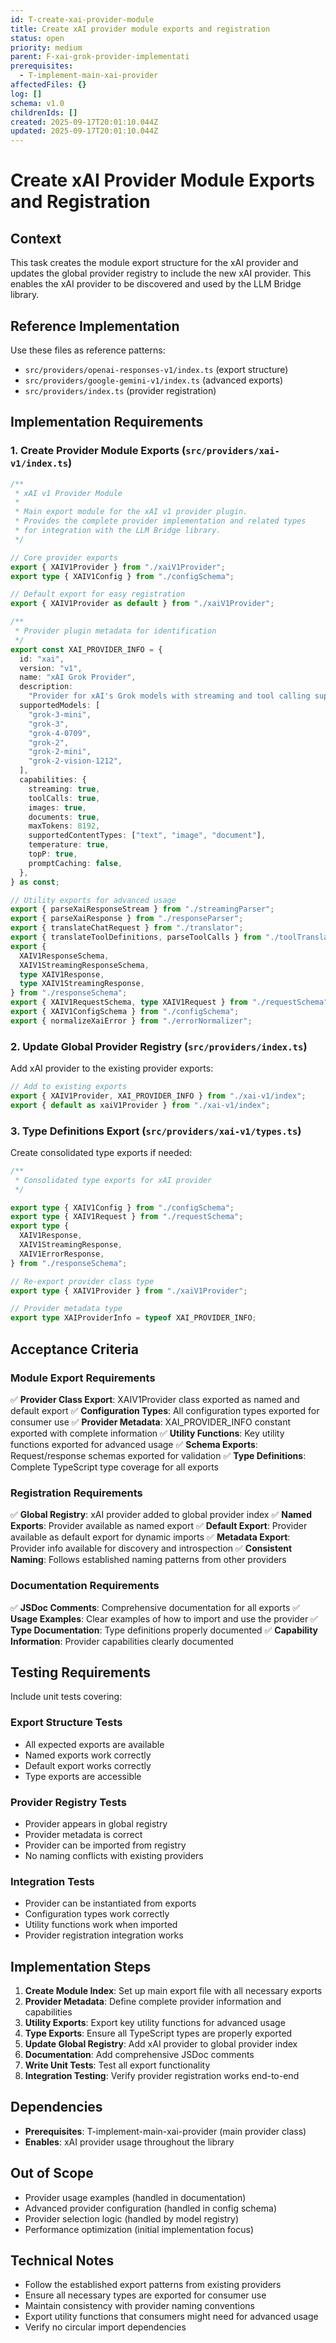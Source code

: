 ```yaml
---
id: T-create-xai-provider-module
title: Create xAI provider module exports and registration
status: open
priority: medium
parent: F-xai-grok-provider-implementati
prerequisites:
  - T-implement-main-xai-provider
affectedFiles: {}
log: []
schema: v1.0
childrenIds: []
created: 2025-09-17T20:01:10.044Z
updated: 2025-09-17T20:01:10.044Z
---
```


# Create xAI Provider Module Exports and Registration

## Context

This task creates the module export structure for the xAI provider and updates the global provider registry to include the new xAI provider. This enables the xAI provider to be discovered and used by the LLM Bridge library.

## Reference Implementation

Use these files as reference patterns:

- `src/providers/openai-responses-v1/index.ts` (export structure)
- `src/providers/google-gemini-v1/index.ts` (advanced exports)
- `src/providers/index.ts` (provider registration)

## Implementation Requirements

### 1. Create Provider Module Exports (`src/providers/xai-v1/index.ts`)

```typescript
/**
 * xAI v1 Provider Module
 *
 * Main export module for the xAI v1 provider plugin.
 * Provides the complete provider implementation and related types
 * for integration with the LLM Bridge library.
 */

// Core provider exports
export { XAIV1Provider } from "./xaiV1Provider";
export type { XAIV1Config } from "./configSchema";

// Default export for easy registration
export { XAIV1Provider as default } from "./xaiV1Provider";

/**
 * Provider plugin metadata for identification
 */
export const XAI_PROVIDER_INFO = {
  id: "xai",
  version: "v1",
  name: "xAI Grok Provider",
  description:
    "Provider for xAI's Grok models with streaming and tool calling support",
  supportedModels: [
    "grok-3-mini",
    "grok-3",
    "grok-4-0709",
    "grok-2",
    "grok-2-mini",
    "grok-2-vision-1212",
  ],
  capabilities: {
    streaming: true,
    toolCalls: true,
    images: true,
    documents: true,
    maxTokens: 8192,
    supportedContentTypes: ["text", "image", "document"],
    temperature: true,
    topP: true,
    promptCaching: false,
  },
} as const;

// Utility exports for advanced usage
export { parseXaiResponseStream } from "./streamingParser";
export { parseXaiResponse } from "./responseParser";
export { translateChatRequest } from "./translator";
export { translateToolDefinitions, parseToolCalls } from "./toolTranslator";
export {
  XAIV1ResponseSchema,
  XAIV1StreamingResponseSchema,
  type XAIV1Response,
  type XAIV1StreamingResponse,
} from "./responseSchema";
export { XAIV1RequestSchema, type XAIV1Request } from "./requestSchema";
export { XAIV1ConfigSchema } from "./configSchema";
export { normalizeXaiError } from "./errorNormalizer";
```

### 2. Update Global Provider Registry (`src/providers/index.ts`)

Add xAI provider to the existing provider exports:

```typescript
// Add to existing exports
export { XAIV1Provider, XAI_PROVIDER_INFO } from "./xai-v1/index";
export { default as xaiV1Provider } from "./xai-v1/index";
```

### 3. Type Definitions Export (`src/providers/xai-v1/types.ts`)

Create consolidated type exports if needed:

```typescript
/**
 * Consolidated type exports for xAI provider
 */

export type { XAIV1Config } from "./configSchema";
export type { XAIV1Request } from "./requestSchema";
export type {
  XAIV1Response,
  XAIV1StreamingResponse,
  XAIV1ErrorResponse,
} from "./responseSchema";

// Re-export provider class type
export type { XAIV1Provider } from "./xaiV1Provider";

// Provider metadata type
export type XAIProviderInfo = typeof XAI_PROVIDER_INFO;
```

## Acceptance Criteria

### Module Export Requirements

✅ **Provider Class Export**: XAIV1Provider class exported as named and default export
✅ **Configuration Types**: All configuration types exported for consumer use
✅ **Provider Metadata**: XAI_PROVIDER_INFO constant exported with complete information
✅ **Utility Functions**: Key utility functions exported for advanced usage
✅ **Schema Exports**: Request/response schemas exported for validation
✅ **Type Definitions**: Complete TypeScript type coverage for all exports

### Registration Requirements

✅ **Global Registry**: xAI provider added to global provider index
✅ **Named Exports**: Provider available as named export
✅ **Default Export**: Provider available as default export for dynamic imports
✅ **Metadata Export**: Provider info available for discovery and introspection
✅ **Consistent Naming**: Follows established naming patterns from other providers

### Documentation Requirements

✅ **JSDoc Comments**: Comprehensive documentation for all exports
✅ **Usage Examples**: Clear examples of how to import and use the provider
✅ **Type Documentation**: Type definitions properly documented
✅ **Capability Information**: Provider capabilities clearly documented

## Testing Requirements

Include unit tests covering:

### Export Structure Tests

- All expected exports are available
- Named exports work correctly
- Default export works correctly
- Type exports are accessible

### Provider Registry Tests

- Provider appears in global registry
- Provider metadata is correct
- Provider can be imported from registry
- No naming conflicts with existing providers

### Integration Tests

- Provider can be instantiated from exports
- Configuration types work correctly
- Utility functions work when imported
- Provider registration integration works

## Implementation Steps

1. **Create Module Index**: Set up main export file with all necessary exports
2. **Provider Metadata**: Define complete provider information and capabilities
3. **Utility Exports**: Export key utility functions for advanced usage
4. **Type Exports**: Ensure all TypeScript types are properly exported
5. **Update Global Registry**: Add xAI provider to global provider index
6. **Documentation**: Add comprehensive JSDoc comments
7. **Write Unit Tests**: Test all export functionality
8. **Integration Testing**: Verify provider registration works end-to-end

## Dependencies

- **Prerequisites**: T-implement-main-xai-provider (main provider class)
- **Enables**: xAI provider usage throughout the library

## Out of Scope

- Provider usage examples (handled in documentation)
- Advanced provider configuration (handled in config schema)
- Provider selection logic (handled by model registry)
- Performance optimization (initial implementation focus)

## Technical Notes

- Follow the established export patterns from existing providers
- Ensure all necessary types are exported for consumer use
- Maintain consistency with provider naming conventions
- Export utility functions that consumers might need for advanced usage
- Verify no circular import dependencies
